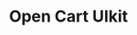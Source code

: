 ---
layout: grid
title: 	Open Cart UIkit
image: portfolio/opencart.jpg
link: https://github.com/kreativan/opencart-kreativan
updatedAt: 2021-07-22
---